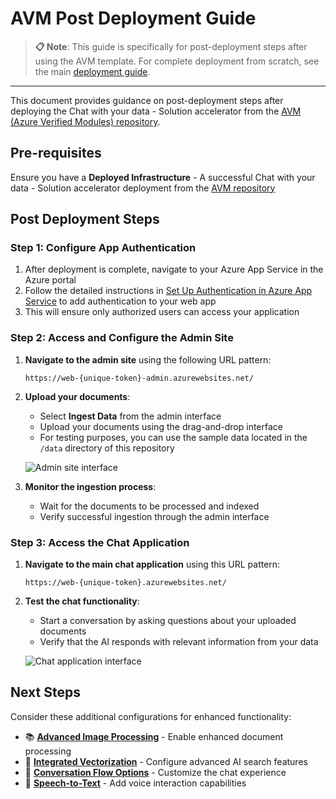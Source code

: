 # AVM Post Deployment Guide

> **📋 Note**: This guide is specifically for post-deployment steps after using the AVM template. For complete deployment from scratch, see the main [deployment guide](../README.md).

---

This document provides guidance on post-deployment steps after deploying the Chat with your data - Solution accelerator from the [AVM (Azure Verified Modules) repository](https://github.com/Azure/bicep-registry-modules/tree/main/avm/ptn/sa/chat-with-your-data).

## Pre-requisites

Ensure you have a **Deployed Infrastructure** - A successful Chat with your data - Solution accelerator deployment from the [AVM repository](https://github.com/Azure/bicep-registry-modules/tree/main/avm/ptn/sa/chat-with-your-data)

## Post Deployment Steps

### Step 1: Configure App Authentication

1. After deployment is complete, navigate to your Azure App Service in the Azure portal
2. Follow the detailed instructions in [Set Up Authentication in Azure App Service](./azure_app_service_auth_setup.md) to add authentication to your web app
3. This will ensure only authorized users can access your application

### Step 2: Access and Configure the Admin Site

1. **Navigate to the admin site** using the following URL pattern:
   ```
   https://web-{unique-token}-admin.azurewebsites.net/
   ```

2. **Upload your documents**:
   - Select **Ingest Data** from the admin interface
   - Upload your documents using the drag-and-drop interface
   - For testing purposes, you can use the sample data located in the `/data` directory of this repository

   ![Admin site interface](./images/admin-site.png)

3. **Monitor the ingestion process**:
   - Wait for the documents to be processed and indexed
   - Verify successful ingestion through the admin interface

### Step 3: Access the Chat Application

1. **Navigate to the main chat application** using this URL pattern:
   ```
   https://web-{unique-token}.azurewebsites.net/
   ```

2. **Test the chat functionality**:
   - Start a conversation by asking questions about your uploaded documents
   - Verify that the AI responds with relevant information from your data

   ![Chat application interface](./images/web-unstructureddata.png)

## Next Steps

Consider these additional configurations for enhanced functionality:

- 📚 **[Advanced Image Processing](./advanced_image_processing.md)** - Enable enhanced document processing
- 🔄 **[Integrated Vectorization](./integrated_vectorization.md)** - Configure advanced AI search features
- 💬 **[Conversation Flow Options](./conversation_flow_options.md)** - Customize the chat experience
- 🎤 **[Speech-to-Text](./speech_to_text.md)** - Add voice interaction capabilities
